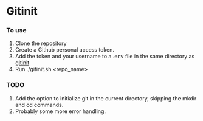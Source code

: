 # Gitinit 

### To use
1. Clone the repository 
2. Create a Github personal access token.
3. Add the token and your username to a .env file in the same directory as [gitinit](./gitinit.sh)
4. Run ./gitinit.sh <repo_name> 


### TODO
1. Add the option to initialize git in the current directory, skipping the mkdir and cd commands. 
2. Probably some more error handling. 

